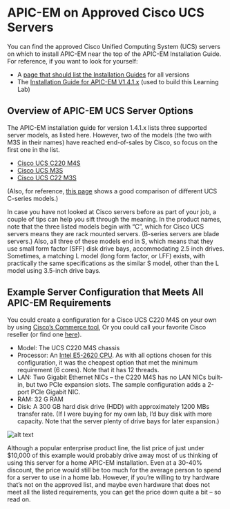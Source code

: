 
# APIC-EM on Approved Cisco UCS Servers 
You can find the approved Cisco Unified Computing System (UCS) servers on which to install APIC-EM near the top of the APIC-EM Installation Guide. For reference, if you want to look for yourself:

- A [page that should list the Installation Guides](http://www.cisco.com/c/en/us/support/cloud-systems-management/one-enterprise-network-controller/products-installation-guides-list.html) for all versions 
- The [Installation Guide for APIC-EM V1.4.1.x](http://www.cisco.com/c/en/us/td/docs/cloud-systems-management/application-policy-infrastructure-controller-enterprise-module/1-4-x/install_1-4-1-x/b_apic_em_install_guide_v_1-4-1-x.html) (used to build this Learning Lab) 

## Overview of APIC-EM UCS Server Options
The APIC-EM installation guide for version 1.4.1.x lists three supported server models, as listed here. However, two of the models (the two with M3S in their names) have reached end-of-sales by Cisco, so focus on the first one in the list.

- [Cisco UCS C220 M4S](http://www.cisco.com/c/dam/en/us/products/collateral/servers-unified-computing/ucs-c-series-rack-servers/c220m4-sff-spec-sheet.pdf) 
- [Cisco UCS M3S](http://www.cisco.com/c/en/us/products/servers-unified-computing/ucs-c220-m3-rack-server/index.html) 
- [Cisco UCS C22 M3S](http://www.cisco.com/c/en/us/products/servers-unified-computing/ucs-c22-m3-rack-server/index.html) 

(Also, for reference, [this page](http://www.cisco.com/c/en/us/products/servers-unified-computing/ucs-c-series-rack-servers/models-comparison.html) shows a good comparison of different UCS C-series models.) 

In case you have not looked at Cisco servers before as part of your job, a couple of tips can help you sift through the meaning.  In the product names, note that the three listed models begin with “C”, which for Cisco UCS servers means they are rack mounted servers. (B-series servers are blade servers.) Also, all three of these models end in S, which means that they use small form factor (SFF) disk drive bays, accommodating 2.5 inch drives. Sometimes, a matching L model (long form factor, or LFF) exists, with practically the same specifications as the similar S model, other than the L model using 3.5-inch drive bays.

## Example Server Configuration that Meets All APIC-EM Requirements
You could create a configuration for a Cisco UCS C220 M4S on your own by using [Cisco’s Commerce tool](https://apps.cisco.com/Commerce/guest), Or you could call your favorite Cisco reseller (or find one [here](https://www.cisco.com/go/partnerlocator/)). 

- Model: The UCS C220 M4S chassis
- Processor: An [Intel E5-2620 CPU](http://ark.intel.com/products/64594/Intel-Xeon-Processor-E5-2620-15M-Cache-2_00-GHz-7_20-GTs-Intel-QPI).  As with all options chosen for this configuration, it was the cheapest option that met the minimum requirement (6 cores). Note that it has 12 threads.
- LAN: Two Gigabit Ethernet NICs – the C220 M4S has no LAN NICs built-in, but two PCIe expansion slots. The sample configuration adds a 2-port PCIe Gigabit NIC.
- RAM: 32 G RAM
- Disk: A 300 GB hard disk drive (HDD) with approximately 1200 MBs transfer rate. (If I were buying for my own lab, I’d buy disk with more capacity. Note that the server plenty of drive bays for later expansion.)
	
![alt text](/posts/files/home-lab-network/assets/images/apic-25.png ) 
 
Although a popular enterprise product line, the list price of just under $10,000 of this example would probably drive away most of us thinking of using this server for a home APIC-EM installation. Even at a 30-40% discount, the price would still be too much for the average person to spend for a server to use in a home lab. However, if you’re willing to try hardware that’s not on the approved list, and maybe even hardware that does not meet all the listed requirements, you can get the price down quite a bit – so read on.

